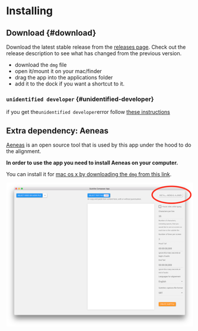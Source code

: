 # Installing

## Download {#download}

Download the latest stable release from the [releases page](https://github.com/pietrop/subtitlesComposer-app/releases). Check out the release description to see what has changed from the previous version.

* download the `dmg` file
* open it/mount it on your mac/finder
* drag the app into the applications folder
* add it to the dock if you want a shortcut to it.

### `unidentified developer` {#unidentified-developer}

if you get the`unidentified developer`error follow [these instructions](https://support.apple.com/kb/ph18657?locale=en_US)



## Extra dependency: Aeneas

[Aeneas](https://github.com/readbeyond/aeneas) is an open source tool that is used by this app under the hood to do the alignment. 

 **In order to use the app you need to install Aeneas on your computer.**  

You can install it for [mac os x by downloading the `dmg` from this link](https://github.com/sillsdev/aeneas-installer/releases).

![Aeneas in app link ](/assets/intro-aeneas-notice.png)


